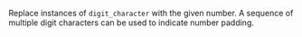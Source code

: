 Replace instances of `digit_character` with the given number. A sequence of multiple digit characters can be used to indicate number padding.